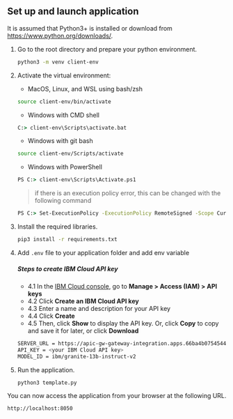 ## Set up and launch application

It is assumed that Python3+ is installed or download from <https://www.python.org/downloads/>.

1. Go to the root directory and prepare your python environment.

   ```sh
   python3 -m venv client-env
   ```

2. Activate the virtual environment:

   - MacOS, Linux, and WSL using bash/zsh

   ```sh
   source client-env/bin/activate
   ```

   - Windows with CMD shell

   ```cmd
   C:> client-env\Scripts\activate.bat
   ```

   - Windows with git bash

   ```sh
   source client-env/Scripts/activate
   ```

   - Windows with PowerShell

   ```cmd
   PS C:> client-env\Scripts\Activate.ps1
   ```

   > if there is an execution policy error, this can be changed with the following command

   ```cmd
   PS C:> Set-ExecutionPolicy -ExecutionPolicy RemoteSigned -Scope CurrentUser
   ```

3. Install the required libraries.

   ```sh
   pip3 install -r requirements.txt
   ```

4. Add `.env` file to your application folder and add env variable

   ##### Steps to create IBM Cloud API key

   - 4.1 In the [IBM Cloud console](https://cloud.ibm.com/), go to **Manage > Access (IAM) > API keys**
   - 4.2 Click **Create an IBM Cloud API key**
   - 4.3 Enter a name and description for your API key
   - 4.4 Click **Create**
   - 4.5 Then, click **Show** to display the API key. Or, click **Copy** to copy and save it for later, or click **Download**

   ```sh
   SERVER_URL = https://apic-gw-gateway-integration.apps.66ba4b07545446001ef6af7d.ocp.techzone.ibm.com/apic-org/sandbox
   API_KEY = <your IBM Cloud API key>
   MODEL_ID = ibm/granite-13b-instruct-v2
   ```

5. Run the application.

   ```sh
   python3 template.py
   ```

You can now access the application from your browser at the following URL.

```url
http://localhost:8050
```
